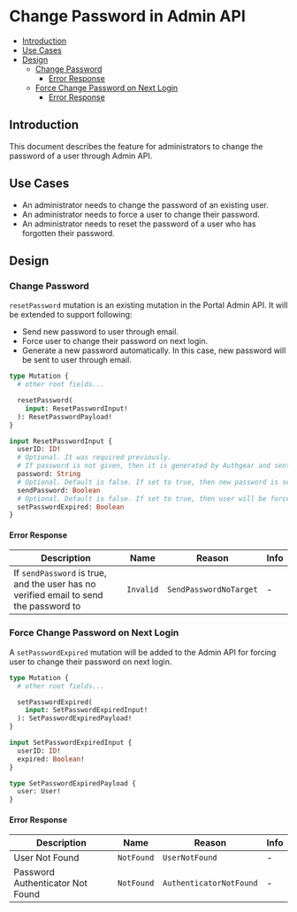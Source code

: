 # Change Password in Admin API

- [Introduction](#introduction)
- [Use Cases](#use-cases)
- [Design](#design)
  - [Change Password](#change-password)
    - [Error Response](#error-response)
  - [Force Change Password on Next Login](#force-change-password-on-next-login)
    - [Error Response](#error-response-1)

## Introduction

This document describes the feature for administrators to change the password of a user through Admin API.

## Use Cases

- An administrator needs to change the password of an existing user.
- An administrator needs to force a user to change their password.
- An administrator needs to reset the password of a user who has forgotten their password.

## Design

### Change Password

`resetPassword` mutation is an existing mutation in the Portal Admin API. It will be extended to support following:
- Send new password to user through email.
- Force user to change their password on next login.
- Generate a new password automatically. In this case, new password will be sent to user through email.

```graphql
type Mutation {
  # other root fields...

  resetPassword(
    input: ResetPasswordInput!
  ): ResetPasswordPayload!
}

input ResetPasswordInput {
  userID: ID!
  # Optional. It was required previously.
  # If password is not given, then it is generated by Authgear and sent to user through email regardless of `sendPassword` value.
  password: String
  # Optional. Default is false. If set to true, then new password is sent to user through email.
  sendPassword: Boolean
  # Optional. Default is false. If set to true, then user will be forced to change password on next login.
  setPasswordExpired: Boolean
}
```

#### Error Response

|Description|Name|Reason|Info|
|---|---|---|---|
|If `sendPassword` is true, and the user has no verified email to send the password to|`Invalid`|`SendPasswordNoTarget`|-|

### Force Change Password on Next Login

A `setPasswordExpired` mutation will be added to the Admin API for forcing user to change their password on next login.

```graphql
type Mutation {
  # other root fields...

  setPasswordExpired(
    input: SetPasswordExpiredInput!
  ): SetPasswordExpiredPayload!
}

input SetPasswordExpiredInput {
  userID: ID!
  expired: Boolean!
}

type SetPasswordExpiredPayload {
  user: User!
}
```

#### Error Response

|Description|Name|Reason|Info|
|---|---|---|---|
|User Not Found|`NotFound`|`UserNotFound`|-|
|Password Authenticator Not Found|`NotFound`|`AuthenticatorNotFound`|-|
